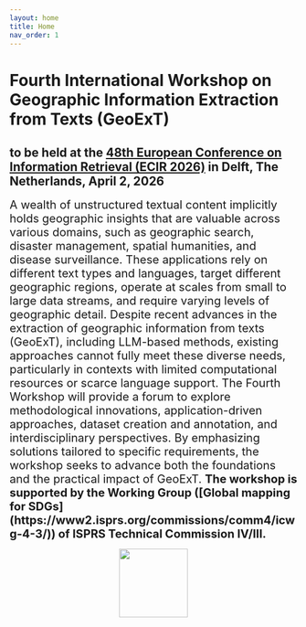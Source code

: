 ```yaml
---
layout: home
title: Home
nav_order: 1
---
```


<style>
  /* Hide the page title on this page only (Minima) */
  .page-heading { display: none; }
  /* (If your layout renders h1 as .post-title, cover that too) */
  .post-title { display: none; }
</style>

# Fourth International Workshop on Geographic Information Extraction from Texts (GeoExT)

## to be held at the [48th European Conference on Information Retrieval (ECIR 2026)](https://ecir2026.eu/) in Delft, The Netherlands, April 2, 2026
<!-- This is an invisible comment in Markdown

<p align="center">
  <img src="{{site.baseurl}}/figure/geoext2025.jpg" alt="GeoExT 2025 banner" width="600">
  <br>
  <span>Third GeoExT workshop in Lucca</span>
</p>
 -->
 
<span style="font-size:20px;"> 
A wealth of unstructured textual content implicitly holds geographic insights that are valuable across various domains, such as
geographic search, disaster management, spatial humanities, and disease surveillance. These applications rely on different text types and languages, target different geographic regions, operate at scales from small to large data streams, and require varying levels of geographic detail. Despite recent advances in the extraction of geographic information from texts (GeoExT), including LLM-based methods, existing approaches cannot fully meet these diverse needs, particularly in contexts with limited computational resources or scarce language support.
</span>

<span style="font-size:20px;"> 
The Fourth Workshop will provide a forum to explore methodological innovations, application-driven approaches, dataset creation and annotation, and interdisciplinary perspectives. By emphasizing solutions tailored to specific requirements, the workshop seeks to advance both the foundations and the practical impact of GeoExT. </span>

<span style="font-size:20px;"> 
<strong>The workshop is supported by the Working Group ([Global mapping for SDGs](https://www2.isprs.org/commissions/comm4/icwg-4-3/)) of ISPRS Technical Commission IV/III.</strong>
</span>

<p align="center">
  <img src="{{site.baseurl}}/figure/isprs_logo.jpg" width="120">
</p>

